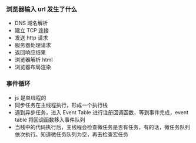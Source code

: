 ### **浏览器输入 url 发生了什么**

- DNS 域名解析
- 建立 TCP 连接
- 发送 http 请求
- 服务器处理请求
- 返回响应结果
- 浏览器解析 html
- 浏览器布局渲染

### **事件循环**

- js 是单线程的
- 同步任务在主线程执行，形成一个执行栈
- 遇到异步任务，进入 Event Table 进行注册回调函数，等到事件完成，event table 将回调函数移入事件队列
- 当栈中的代码执行后，主线程会检查微任务是否有任务，有的话，微任务队列依次执行。知道微任务队列为空，再去检查宏任务
